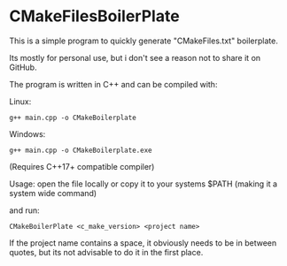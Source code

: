 # CMakeFilesBoilerPlate


This is a simple program to quickly generate  "CMakeFiles.txt" boilerplate.

Its mostly for personal use, but i don't see a reason not to share it on GitHub.

The program is written in C++ and can be compiled with:

Linux:

    g++ main.cpp -o CMakeBoilerplate
   
   Windows: 
   

    g++ main.cpp -o CMakeBoilerplate.exe
   
   (Requires C++17+ compatible compiler)

Usage: open the file locally or copy it to your systems $PATH (making it a system wide command)

and run:

    CMakeBoilerPlate <c_make_version> <project name>
   
   If the project name contains a space, it obviously needs to be in between quotes, but its not advisable to do it in the first place.

